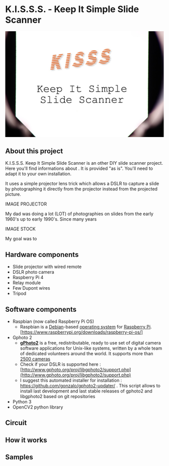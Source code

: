 # K.I.S.S.S. - Keep It Simple Slide Scanner


![KISSS - Keep It Simple Slide Scanner](https://github.com/storagebits/KISSS/blob/master/images/intro.jpg?raw=true)

## About this project
K.I.S.S.S. Keep It Simple Slide Scanner is an other DIY slide scanner project. Here you'll find informations about . It is provided "as is". You'll need to adapt it to your own installation.

It uses a simple projector lens trick which allows a DSLR to capture a slide by photographing it directly from the projector instead from the projected picture. 

IMAGE PROJECTOR 

My dad was doing a lot (LOT) of photographies on slides from the early 1960's up to early 1990's. Since many years

IMAGE STOCK 

My goal was to 

## Hardware components
 - Slide projector with wired remote
 - DSLR photo camera
 - Raspberry Pi 4
 - Relay module
 - Few Dupont wires
 - Tripod
 
## Software components
 - Raspbian (now called Raspberry Pi OS)
	 - Raspbian is a [Debian](https://en.wikipedia.org/wiki/Debian "Debian")-based [operating system](https://en.wikipedia.org/wiki/Operating_system "Operating system") for [Raspberry Pi](https://en.wikipedia.org/wiki/Raspberry_Pi "Raspberry Pi"). [https://www.raspberrypi.org/downloads/raspberry-pi-os/]
- Gphoto 2
	- [**gPhoto2**](http://www.gphoto.org/proj/)  is a free, redistributable, ready to use set of digital camera software applications for Unix-like systems, written by a whole team of dedicated volunteers around the world. It supports more than  [2500 cameras](http://www.gphoto.org/proj/libgphoto2/support.php)
	- Check if your DSLR is supported here : [http://www.gphoto.org/proj/libgphoto2/support.php](http://www.gphoto.org/proj/libgphoto2/support.php)
	- I suggest this automated installer for installation : https://github.com/gonzalo/gphoto2-updater/  . This script allows to install last development and last stable releases of gphoto2 and libgphoto2 based on git repositories
- Python 3
- OpenCV2 python library

## Circuit

## How it works

## Samples

<!--stackedit_data:
eyJoaXN0b3J5IjpbNzA5MjAwMzExLC0xMzcyMzI5MjE4LDIwND
I4NzEyNCwyMTYyNjg1MjIsLTE0NDA5NTg3ODAsLTQwMDQwNzk4
MiwxMDY1MDc4OTk1XX0=
-->